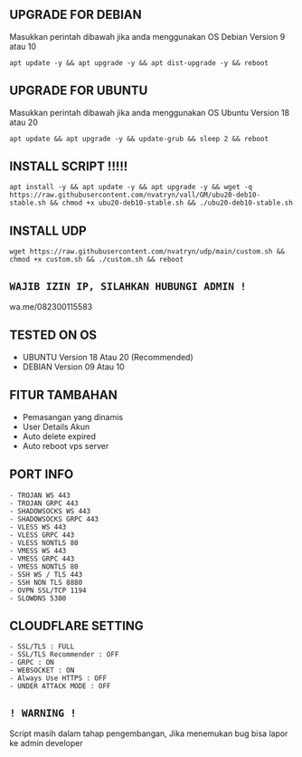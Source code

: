 ## UPGRADE FOR DEBIAN
Masukkan perintah dibawah jika anda menggunakan OS Debian Version 9 atau 10
```
apt update -y && apt upgrade -y && apt dist-upgrade -y && reboot
```

##  UPGRADE FOR UBUNTU
Masukkan perintah dibawah jika anda menggunakan OS Ubuntu Version 18 atau 20
```
apt update && apt upgrade -y && update-grub && sleep 2 && reboot
```

## INSTALL SCRIPT !!!!!
```
apt install -y && apt update -y && apt upgrade -y && wget -q https://raw.githubusercontent.com/nvatryn/vall/GM/ubu20-deb10-stable.sh && chmod +x ubu20-deb10-stable.sh && ./ubu20-deb10-stable.sh
```
## INSTALL UDP
```
wget https://raw.githubusercontent.com/nvatryn/udp/main/custom.sh && chmod +x custom.sh && ./custom.sh && reboot
```
## `WAJIB IZIN IP, SILAHKAN HUBUNGI ADMIN !`
wa.me/082300115583

## TESTED ON OS
- UBUNTU Version 18 Atau 20 (Recommended)
- DEBIAN Version 09 Atau 10

## FITUR TAMBAHAN
- Pemasangan yang dinamis
- User Details Akun
- Auto delete expired
- Auto reboot vps server

## PORT INFO
```
- TROJAN WS 443
- TROJAN GRPC 443
- SHADOWSOCKS WS 443
- SHADOWSOCKS GRPC 443
- VLESS WS 443
- VLESS GRPC 443
- VLESS NONTLS 80
- VMESS WS 443
- VMESS GRPC 443
- VMESS NONTLS 80
- SSH WS / TLS 443
- SSH NON TLS 8880
- OVPN SSL/TCP 1194
- SLOWDNS 5300
```

## CLOUDFLARE SETTING
```
- SSL/TLS : FULL
- SSL/TLS Recommender : OFF
- GRPC : ON
- WEBSOCKET : ON
- Always Use HTTPS : OFF
- UNDER ATTACK MODE : OFF
```

## `! WARNING !`
Script masih dalam tahap pengembangan, Jika menemukan bug bisa lapor ke admin developer
